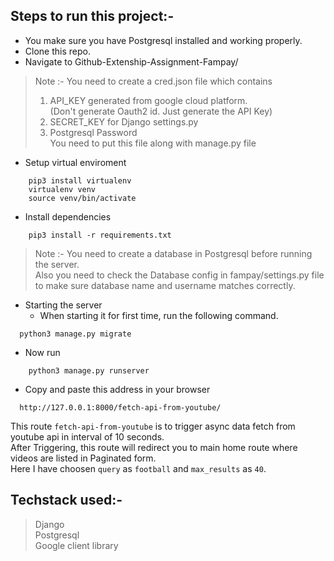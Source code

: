 ## Steps to run this project:-
- You make sure you have Postgresql installed and working properly.
- Clone this repo.
- Navigate to Github-Extenship-Assignment-Fampay/

> Note :- You need to create a cred.json file which contains </br>
> 1. API_KEY generated from google cloud platform.</br>
>    (Don't generate Oauth2 id. Just generate the API Key)</br>
> 2. SECRET_KEY for Django settings.py</br>
> 3. Postgresql Password</br>
> You need to put this file along with manage.py file

- Setup virtual enviroment
```
    pip3 install virtualenv 
    virtualenv venv
    source venv/bin/activate
```
- Install dependencies
```
    pip3 install -r requirements.txt
```

> Note :- You need to create a database in Postgresql before running the server.</br>
> Also you need to check the Database config in fampay/settings.py file to make sure database name and username matches correctly.

- Starting the server
    - When starting it for first time, run the following command.
```
  python3 manage.py migrate
```
- Now run
```
    python3 manage.py runserver
```
- Copy and paste this address in your browser
```
  http://127.0.0.1:8000/fetch-api-from-youtube/
``` 
This route `fetch-api-from-youtube` is to trigger async data fetch from youtube api in interval of 10 seconds.</br>
After Triggering, this route will redirect you to main home route where videos are listed in Paginated form.</br>
Here I have choosen `query` as `football` and `max_results` as `40`.

## Techstack used:-
> Django </br>
> Postgresql </br>
> Google client library